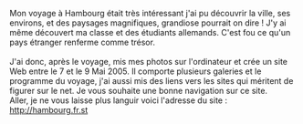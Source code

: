 Mon voyage à Hambourg était très intéressant j'ai pu découvrir la ville, ses environs, et des paysages magnifiques, grandiose pourrait on dire ! J'y ai même découvert ma classe et des étudiants allemands. C'est fou ce qu'un pays étranger renferme comme trésor.<br /><br />
J'ai donc, après le voyage, mis mes photos sur l'ordinateur et crée un site Web entre le 7 et le 9 Mai 2005. Il comporte plusieurs galeries et le programme du voyage, j'ai aussi mis des liens vers les sites qui méritent de figurer sur le net. Je vous souhaite une bonne navigation sur ce site.<br />
Aller, je ne vous laisse plus languir voici l'adresse du site : <a href="http://hambourg.free.fr" title="Site de Hambourg !">http://hambourg.fr.st</a><br />
